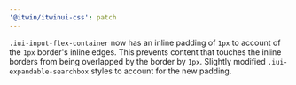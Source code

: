 ```yaml
---
'@itwin/itwinui-css': patch
---
```


`.iui-input-flex-container` now has an inline padding of `1px` to account of the `1px` border's inline edges. This prevents content that touches the inline borders from being overlapped by the border by `1px`. Slightly modified `.iui-expandable-searchbox` styles to account for the new padding.
